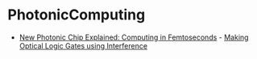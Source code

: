 # PhotonicComputing
- [New Photonic Chip Explained: Computing in Femtoseconds](https://youtu.be/TJ8vywX9asU) - [Making Optical Logic Gates using Interference](https://youtu.be/pS1zAAD1nXI)
